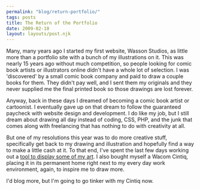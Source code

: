 ```yaml
---
permalink: "blog/return-portfolio/"
tags: posts
title: The Return of the Portfolio
date: 2009-02-10
layout: layouts/post.njk
---
```


Many, many years ago I started my first website, Wasson Studios, as little more than a portfolio site with a bunch of my illustrations on it. This was nearly 15 years ago without much competition, so people looking for comic book artists or illustrators online didn't have a whole lot of selection. I was 'discovered' by a small comic book company and paid to draw a couple books for them. They didn't pay well, and I sent them my originals and they never supplied me the final printed book so those drawings are lost forever.

Anyway, back in these days I dreamed of becoming a comic book artist or cartoonist. I eventually gave up on that dream to follow the guaranteed paycheck with website design and development. I do like my job, but I still dream about drawing all day instead of coding, CSS, PHP, and the junk that comes along with freelancing that has nothing to do with creativity at all.

But one of my resolutions this year was to do more creative stuff, specifically get back to my drawing and illustration and hopefully find a way to make a little cash at it. To that end, I've spent the last few days working out a [tool to display some of my art][1]. I also bought myself a Wacom Cintiq, placing it in its permanent home right next to my every day work environment, again, to inspire me to draw more.

I'd blog more, but I'm going to go tinker with my Cintiq now.

 [1]: ../portfolio/index/